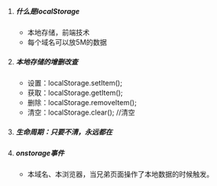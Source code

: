 1. ##### 什么是localStorage

   - 本地存储，前端技术
   - 每个域名可以放5M的数据

2. ##### 本地存储的增删改查

   - 设置：localStorage.setItem();
   - 获取：localStorage.getItem();
   - 删除：localStorage.removeItem();
   - 清空：localStorage.clear(); //清空

3. ##### 生命周期：只要不清，永远都在

4. ##### onstorage事件

   - 本域名、本浏览器，当兄弟页面操作了本地数据的时候触发。

   ​

